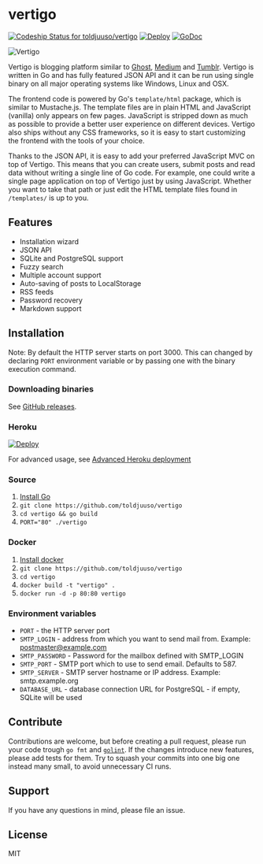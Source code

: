 vertigo
=======
[![Codeship Status for toldjuuso/vertigo](https://img.shields.io/codeship/b2de9690-b16b-0132-08f1-3edef27c5b65/master.svg)](https://codeship.com/projects/69843) [![Deploy](https://img.shields.io/badge/heroku-deploy-green.svg)](https://heroku.com/deploy) [![GoDoc](https://godoc.org/github.com/toldjuuso/vertigo?status.svg)](https://godoc.org/github.com/toldjuuso/vertigo)

![Vertigo](http://i.imgur.com/ZnAQR6I.gif)

Vertigo is blogging platform similar to [Ghost](https://ghost.org), [Medium](https://medium.com) and [Tumblr](https://www.tumblr.com). Vertigo is written in Go and has fully featured JSON API and it can be run using single binary on all major operating systems like Windows, Linux and OSX.

The frontend code is powered by Go's `template/html` package, which is similar to Mustache.js. The template files are in plain HTML and JavaScript (vanilla) only appears on few pages. JavaScript is stripped down as much as possible to provide a better user experience on different devices. Vertigo also ships without any CSS frameworks, so it is easy to start customizing the frontend with the tools of your choice.

Thanks to the JSON API, it is easy to add your preferred JavaScript MVC on top of Vertigo. This means that you can create users, submit posts and read data without writing a single line of Go code. For example, one could write a single page application on top of Vertigo just by using JavaScript. Whether you want to take that path or just edit the HTML template files found in `/templates/` is up to you.

## Features

- Installation wizard
- JSON API
- SQLite and PostgreSQL support
- Fuzzy search
- Multiple account support
- Auto-saving of posts to LocalStorage
- RSS feeds
- Password recovery
- Markdown support

## Installation

Note: By default the HTTP server starts on port 3000. This can changed by declaring `PORT` environment variable or by passing one with the binary execution command.

### Downloading binaries

See [GitHub releases](https://github.com/toldjuuso/vertigo/releases).

### Heroku

[![Deploy](https://www.herokucdn.com/deploy/button.png)](https://heroku.com/deploy)

For advanced usage, see [Advanced Heroku deployment](https://github.com/toldjuuso/vertigo/wiki/Advanced-Heroku-deployment)

### Source

1. [Install Go](https://golang.org/doc/install)
2. `git clone https://github.com/toldjuuso/vertigo`
3. `cd vertigo && go build`
4. `PORT="80" ./vertigo`

### Docker
1. [Install docker](https://docs.docker.com/installation/)
2. `git clone https://github.com/toldjuuso/vertigo`
3. `cd vertigo`
4. `docker build -t "vertigo" .`
5. `docker run -d -p 80:80 vertigo`

### Environment variables
* `PORT` - the HTTP server port
* `SMTP_LOGIN` - address from which you want to send mail from. Example: postmaster@example.com
* `SMTP_PASSWORD` - Password for the mailbox defined with SMTP_LOGIN
* `SMTP_PORT` - SMTP port which to use to send email. Defaults to 587.
* `SMTP_SERVER` - SMTP server hostname or IP address. Example: smtp.example.org
* `DATABASE_URL` - database connection URL for PostgreSQL - if empty, SQLite will be used

## Contribute

Contributions are welcome, but before creating a pull request, please run your code trough `go fmt` and [`golint`](https://github.com/golang/lint). If the changes introduce new features, please  add tests for them. Try to squash your commits into one big one instead many small, to avoid unnecessary CI runs.

## Support

If you have any questions in mind, please file an issue.

## License

MIT
